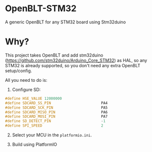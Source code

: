 # OpenBLT-STM32
A generic OpenBLT for any STM32 board using Stm32duino

# Why?

This project takes OpenBLT and add stm32duino (https://github.com/stm32duino/Arduino_Core_STM32) as HAL, so any STM32 is already supported, so you don't need any extra OpenBLT setup/config.

All you need to do is:

1) Configure SD:
```cpp
#define HSE_VALUE 12000000
#define SDCARD_SS_PIN                       PA4
#define SDCARD_SCK_PIN                      PA5
#define SDCARD_MISO_PIN                     PA6
#define SDCARD_MOSI_PIN                     PA7
#define SD_DETECT_PIN                       -1
#define SPI_SPEED                           2
```

2) Select your MCU in the `platformio.ini`.

3) Build using PlatformIO
